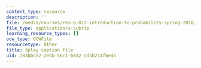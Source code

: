 ```yaml
---
content_type: resource
description: ''
file: /media/courses/res-6-012-introduction-to-probability-spring-2018/783bbce22ebb56c1b842cdab214f6e45_mgAhDIdbUK8.vtt
file_type: application/x-subrip
learning_resource_types: []
ocw_type: OCWFile
resourcetype: Other
title: 3play caption file
uid: 783bbce2-2ebb-56c1-b842-cdab214f6e45
---
```

